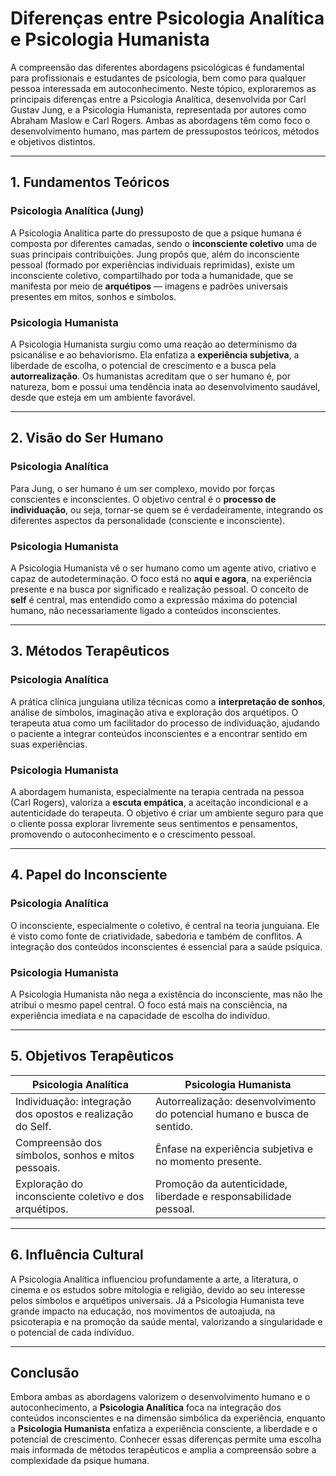 
# Diferenças entre Psicologia Analítica e Psicologia Humanista

A compreensão das diferentes abordagens psicológicas é fundamental para profissionais e estudantes de psicologia, bem como para qualquer pessoa interessada em autoconhecimento. Neste tópico, exploraremos as principais diferenças entre a Psicologia Analítica, desenvolvida por Carl Gustav Jung, e a Psicologia Humanista, representada por autores como Abraham Maslow e Carl Rogers. Ambas as abordagens têm como foco o desenvolvimento humano, mas partem de pressupostos teóricos, métodos e objetivos distintos.

---

## 1. Fundamentos Teóricos

### Psicologia Analítica (Jung)

A Psicologia Analítica parte do pressuposto de que a psique humana é composta por diferentes camadas, sendo o **inconsciente coletivo** uma de suas principais contribuições. Jung propôs que, além do inconsciente pessoal (formado por experiências individuais reprimidas), existe um inconsciente coletivo, compartilhado por toda a humanidade, que se manifesta por meio de **arquétipos** — imagens e padrões universais presentes em mitos, sonhos e símbolos.

### Psicologia Humanista

A Psicologia Humanista surgiu como uma reação ao determinismo da psicanálise e ao behaviorismo. Ela enfatiza a **experiência subjetiva**, a liberdade de escolha, o potencial de crescimento e a busca pela **autorrealização**. Os humanistas acreditam que o ser humano é, por natureza, bom e possui uma tendência inata ao desenvolvimento saudável, desde que esteja em um ambiente favorável.

---

## 2. Visão do Ser Humano

### Psicologia Analítica

Para Jung, o ser humano é um ser complexo, movido por forças conscientes e inconscientes. O objetivo central é o **processo de individuação**, ou seja, tornar-se quem se é verdadeiramente, integrando os diferentes aspectos da personalidade (consciente e inconsciente).

### Psicologia Humanista

A Psicologia Humanista vê o ser humano como um agente ativo, criativo e capaz de autodeterminação. O foco está no **aqui e agora**, na experiência presente e na busca por significado e realização pessoal. O conceito de **self** é central, mas entendido como a expressão máxima do potencial humano, não necessariamente ligado a conteúdos inconscientes.

---

## 3. Métodos Terapêuticos

### Psicologia Analítica

A prática clínica junguiana utiliza técnicas como a **interpretação de sonhos**, análise de símbolos, imaginação ativa e exploração dos arquétipos. O terapeuta atua como um facilitador do processo de individuação, ajudando o paciente a integrar conteúdos inconscientes e a encontrar sentido em suas experiências.

### Psicologia Humanista

A abordagem humanista, especialmente na terapia centrada na pessoa (Carl Rogers), valoriza a **escuta empática**, a aceitação incondicional e a autenticidade do terapeuta. O objetivo é criar um ambiente seguro para que o cliente possa explorar livremente seus sentimentos e pensamentos, promovendo o autoconhecimento e o crescimento pessoal.

---

## 4. Papel do Inconsciente

### Psicologia Analítica

O inconsciente, especialmente o coletivo, é central na teoria junguiana. Ele é visto como fonte de criatividade, sabedoria e também de conflitos. A integração dos conteúdos inconscientes é essencial para a saúde psíquica.

### Psicologia Humanista

A Psicologia Humanista não nega a existência do inconsciente, mas não lhe atribui o mesmo papel central. O foco está mais na consciência, na experiência imediata e na capacidade de escolha do indivíduo.

---

## 5. Objetivos Terapêuticos

| Psicologia Analítica | Psicologia Humanista |
|---------------------|---------------------|
| Individuação: integração dos opostos e realização do Self. | Autorrealização: desenvolvimento do potencial humano e busca de sentido. |
| Compreensão dos símbolos, sonhos e mitos pessoais. | Ênfase na experiência subjetiva e no momento presente. |
| Exploração do inconsciente coletivo e dos arquétipos. | Promoção da autenticidade, liberdade e responsabilidade pessoal. |

---

## 6. Influência Cultural

A Psicologia Analítica influenciou profundamente a arte, a literatura, o cinema e os estudos sobre mitologia e religião, devido ao seu interesse pelos símbolos e arquétipos universais. Já a Psicologia Humanista teve grande impacto na educação, nos movimentos de autoajuda, na psicoterapia e na promoção da saúde mental, valorizando a singularidade e o potencial de cada indivíduo.

---

## Conclusão

Embora ambas as abordagens valorizem o desenvolvimento humano e o autoconhecimento, a **Psicologia Analítica** foca na integração dos conteúdos inconscientes e na dimensão simbólica da experiência, enquanto a **Psicologia Humanista** enfatiza a experiência consciente, a liberdade e o potencial de crescimento. Conhecer essas diferenças permite uma escolha mais informada de métodos terapêuticos e amplia a compreensão sobre a complexidade da psique humana.
```
